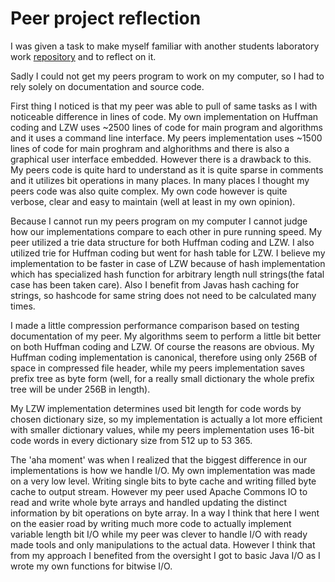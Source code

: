 # Peer project reflection

I was given a task to make myself familiar with another students laboratory work [repository](https://github.com/yussiv/Compress) and to reflect on it.

Sadly I could not get my peers program to work on my computer, so I had to rely solely on documentation and source code.

First thing I noticed is that my peer was able to pull of same tasks as I with noticeable difference in lines of code. My own implementation on Huffman coding and LZW uses ~2500 lines of code for main program and algorithms and it uses a command line interface. My peers implementation uses ~1500 lines of code for main proghram and alghorithms and there is also a graphical user interface embedded. However there is a drawback to this. My peers code is quite hard to understand as it is quite sparse in comments and it utilizes bit operations in many places. In many places I thought my peers code was also quite complex. My own code however is quite verbose, clear and easy to maintain (well at least in my own opinion).

Because I cannot run my peers program on my computer I cannot judge how our implementations compare to each other in pure running speed. My peer utilized a trie data structure for both Huffman coding and LZW. I also utilized trie for Huffman coding but went for hash table for LZW. I believe my implementation to be faster in case of LZW because of hash implementation which has specialized hash function for arbitrary length null strings(the fatal case has been taken care). Also I benefit from Javas hash caching for strings, so hashcode for same string does not need to be calculated many times.

I made a little compression performance comparison based on testing documentation of my peer. My algorithms seem to perform a little bit better on both Huffman coding and LZW. Of course the reasons are obvious. My Huffman coding implementation is canonical, therefore using only 256B of space in compressed file header, while my peers implementation saves prefix tree as byte form (well, for a really small dictionary the whole prefix tree will be under 256B in length).

My LZW implementation determines used bit length for code words by chosen dictionary size, so my implementation is actually a lot more efficient with smaller dictionary values, while my peers implementation uses 16-bit code words in every dictionary size from 512 up to 53 365.

The 'aha moment' was when I realized that the biggest difference in our implementations is how we handle I/O. My own implementation was made on a very low level. Writing single bits to byte cache and writing filled byte cache to output stream. However my peer used Apache Commons IO to read and write whole byte arrays and handled updating the distinct information by bit operations on byte array. In a way I think that here I went on the easier road by writing much more code to actually implement variable length bit I/O while my peer was clever to handle I/O with ready made tools and only manipulations to the actual data. However I think that from my approach I benefited from the oversight I got to basic Java I/O as I wrote my own functions for bitwise I/O.